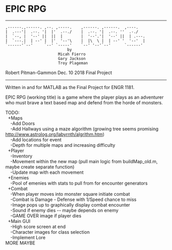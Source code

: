 # EPIC RPG                                                                                                  

***************************************************************************
    ,------.,------. ,--. ,-----.    ,------. ,------.  ,----.           
    |  .---'|  .--. '|  |'  .--./    |  .--. '|  .--. ''  .-./          
    |  `--, |  '--' ||  ||  |        |  '--'.'|  '--' ||  | .---.        
    |  `---.|  | --' |  |'  '--'\    |  |\  \ |  | --' '  '--'  |        
    `------'`--'     `--' `-----'    `--' '--'`--'      `------'   
                               by                                       
                           Micah Fierro                                  
                           Gary Jackson                                  
                           Troy Plageman                                             
                                                                         
  Robert Pitman-Gammon            Dec. 10 2018              Final Project 
***************************************************************************


Written in and for MATLAB as the Final Project for ENGR 1181. 

EPIC RPG (working title) is a game where the player plays as an adventurer who must brave a text based map and defend from the horde of monsters. 


TODO: <br>
&nbsp;&nbsp;+Maps<br>
&nbsp;&nbsp;&nbsp;&nbsp;-Add Doors<br>
&nbsp;&nbsp;&nbsp;&nbsp;-Add Hallways using a maze algorithm (growing tree seems promising http://www.astrolog.org/labyrnth/algrithm.htm)<br>
&nbsp;&nbsp;&nbsp;&nbsp;-Add locations for event<br>
&nbsp;&nbsp;&nbsp;&nbsp;-Depth for multiple maps and increasing difficulty<br>
&nbsp;&nbsp;+Player<br>
&nbsp;&nbsp;&nbsp;&nbsp;-Inventory<br>
&nbsp;&nbsp;&nbsp;&nbsp;-Movement within the new map (pull main logic from buildMap_old.m, maybe create separate function)<br>
&nbsp;&nbsp;&nbsp;&nbsp;-Update map with each movement<br>
&nbsp;&nbsp;+Enemies<br>
&nbsp;&nbsp;&nbsp;&nbsp;-Pool of emenies with stats to pull from for encounter generators<br>
&nbsp;&nbsp;+Combat<br>
&nbsp;&nbsp;&nbsp;&nbsp;-When player moves into monster square initiate combat<br>
&nbsp;&nbsp;&nbsp;&nbsp;-Combat is Damage - Defense with 1/Speed chance to miss<br>
&nbsp;&nbsp;&nbsp;&nbsp;-Image pops up to graphically display combat encounter<br>
&nbsp;&nbsp;&nbsp;&nbsp;-Sound if enemy dies -- maybe depends on enemy<br>
&nbsp;&nbsp;&nbsp;&nbsp;-GAME OVER image if player dies<br>
&nbsp;&nbsp;+Main GUI<br>
&nbsp;&nbsp;&nbsp;&nbsp;-High score screen at end<br>
&nbsp;&nbsp;&nbsp;&nbsp;-Character images for class selection<br>
&nbsp;&nbsp;&nbsp;&nbsp;-Implement Lore<br>
MORE MAYBE<br>
